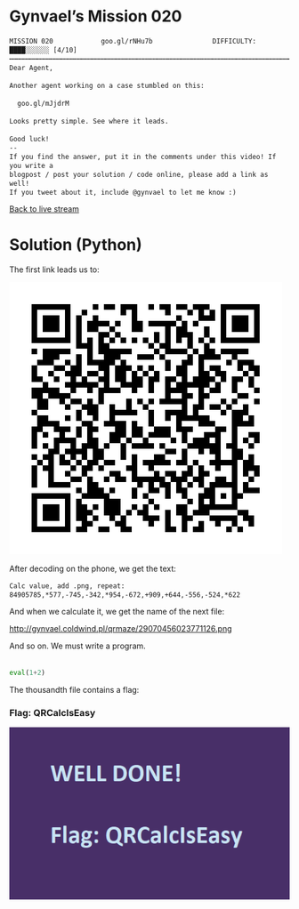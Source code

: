 ﻿# Gynvael’s Mission 020


```
MISSION 020            goo.gl/rNHu7b               DIFFICULTY: ████░░░░░░ [4/10]
┅┅┅┅┅┅┅┅┅┅┅┅┅┅┅┅┅┅┅┅┅┅┅┅┅┅┅┅┅┅┅┅┅┅┅┅┅┅┅┅┅┅┅┅┅┅┅┅┅┅┅┅┅┅┅┅┅┅┅┅┅┅┅┅┅┅┅┅┅┅┅┅┅┅┅┅┅┅┅┅┅
Dear Agent,

Another agent working on a case stumbled on this:

  goo.gl/mJjdrM

Looks pretty simple. See where it leads.

Good luck!
--
If you find the answer, put it in the comments under this video! If you write a
blogpost / post your solution / code online, please add a link as well!
If you tweet about it, include @gynvael to let me know :)

```
[Back to live stream](https://youtu.be/PiBfI7wltM8?t=6640)

# Solution (Python)

The first link leads us to:

![chart](start.png)

After decoding on the phone, we get the text:

```
Calc value, add .png, repeat: 84905785,*577,-745,-342,*954,-672,+909,+644,-556,-524,*622
```


And when we calculate it, we get the name of the next file:

http://gynvael.coldwind.pl/qrmaze/29070456023771126.png

And so on. We must write a program.

``` python

eval(1+2)

```


The thousandth file contains a flag:

### Flag: QRCalcIsEasy﻿

![chart](69129246053.png)

